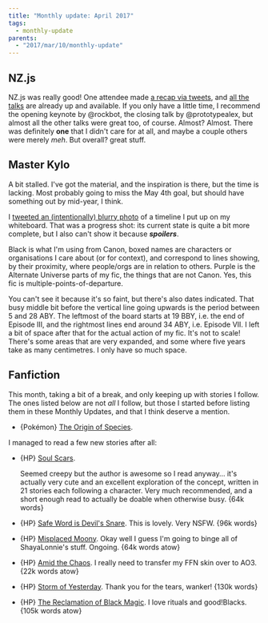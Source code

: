 ```yaml
---
title: "Monthly update: April 2017"
tags:
  - monthly-update
parents:
  - "2017/mar/10/monthly-update"
---
```


## NZ.js

NZ.js was really good! One attendee made [a recap via tweets][nzjs-recap], and
[all the talks][nzjs-talks] are already up and available. If you only have a
little time, I recommend the opening keynote by @rockbot, the closing talk by
@prototypealex, but almost all the other talks were great too, of course.
Almost? Almost. There was definitely **one** that I didn't care for at all, and
maybe a couple others were merely _meh_. But overall? great stuff.

[nzjs-recap]: https://storify.com/knfrances/nz-js-con-wellington-march-2017
[nzjs-talks]: http://conference.javascript.org.nz/schedule/

## Master Kylo

A bit stalled. I've got the material, and the inspiration is there, but the
time is lacking. Most probably going to miss the May 4th goal, but should have
something out by mid-year, I think.

I [tweeted an (intentionally) blurry photo][mk-timeline] of a timeline I put up
on my whiteboard. That was a progress shot: its current state is quite a bit
more complete, but I also can't show it because ***spoilers***.

Black is what I'm using from Canon, boxed names are characters or organisations
I care about (or for context), and correspond to lines showing, by their
proximity, where people/orgs are in relation to others. Purple is the Alternate
Universe parts of my fic, the things that are not Canon. Yes, this fic is
multiple-points-of-departure.

You can't see it because it's so faint, but there's also dates indicated. That
busy middle bit before the vertical line going upwards is the period between 5
and 28 ABY. The leftmost of the board starts at 19 BBY, i.e. the end of Episode
III, and the rightmost lines end around 34 ABY, i.e. Episode VII. I left a bit
of space after that for the actual action of my fic. It's not to scale! There's
some areas that are very expanded, and some where five years take as many
centimetres. I only have so much space.

[mk-timeline]: https://twitter.com/passcod/status/843336749388447744

## Fanfiction

This month, taking a bit of a break, and only keeping up with stories I follow.
The ones listed below are not _all_ I follow, but those I started before
listing them in these Monthly Updates, and that I think deserve a mention.

- {Pokémon} [The Origin of Species](https://www.fanfiction.net/s/9794740/1/Pokemon-The-Origin-of-Species).

I managed to read a few new stories after all:

- {HP} [Soul Scars](https://www.fanfiction.net/s/11923792/1/Soul-Scars).

  Seemed creepy but the author is awesome so I read anyway… it's actually very
  cute and an excellent exploration of the concept, written in 21 stories each
  following a character. Very much recommended, and a short enough read to
  actually be doable when otherwise busy. {64k words}

- {HP} [Safe Word is Devil's Snare](https://archiveofourown.org/works/8376331). This is lovely. Very NSFW. {96k words}
- {HP} [Misplaced Moony](https://archiveofourown.org/works/8376253). Okay well I guess I'm going to binge all of ShayaLonnie's stuff. Ongoing. {64k words atow}
- {HP} [Amid the Chaos](https://archiveofourown.org/works/8375905). I really need to transfer my FFN skin over to AO3. {22k words atow}
- {HP} [Storm of Yesterday](https://archiveofourown.org/works/8850352). Thank you for the tears, wanker! {130k words}
- {HP} [The Reclamation of Black Magic](https://archiveofourown.org/works/8374798). I love rituals and good!Blacks. {105k words atow}
